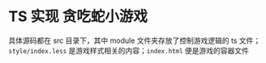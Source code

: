 # TS 实现 贪吃蛇小游戏

具体源码都在 src 目录下，其中 module 文件夹存放了控制游戏逻辑的 ts 文件；`style/index.less` 是游戏样式相关的内容；`index.html` 便是游戏的容器文件